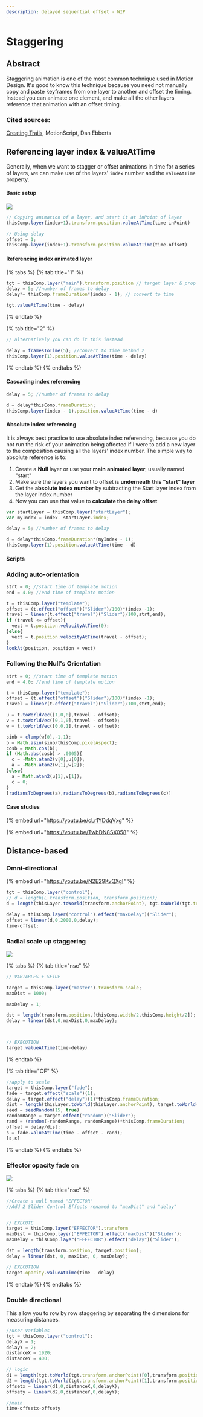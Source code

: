 ```yaml
---
description: delayed sequential offset - WIP
---
```


# Staggering

## Abstract

Staggering animation is one of the most common technique used in Motion Design. It's good to know this technique because you need not manually copy and paste keyframes from one layer to another and offset the timing. Instead you can animate one element, and make all the other layers reference that animation with an offset timing.

### Cited sources:

[Creating Trails](http://www.motionscript.com/mastering-expressions/follow-the-leader.html), MotionScript, Dan Ebberts

## Referencing layer index & valueAtTime

Generally, when we want to stagger or offset animations in time for a series of layers, we can make use of the layers' `index` number and the `valueAtTime` property.

#### Basic setup

![](../../.gitbook/assets/staggerAnimation.gif)

```javascript
// Copying animation of a layer, and start it at inPoint of layer
thisComp.layer(index+1).transform.position.valueAtTime(time-inPoint)

// Using delay
offset = 1;
thisComp.layer(index+1).transform.position.valueAtTime(time-offset)    
```

#### Referencing index animated layer

{% tabs %}
{% tab title="1" %}
```javascript
tgt = thisComp.layer("main").transform.position // target layer & prop
delay = 5; //number of frames to delay
delay*= thisComp.frameDuration*(index - 1); // convert to time

tgt.valueAtTime(time - delay)
```
{% endtab %}

{% tab title="2" %}
```javascript
// alternatively you can do it this instead

delay = framesToTime(5); //convert to time method 2
thisComp.layer(1).position.valueAtTime(time - delay)

```
{% endtab %}
{% endtabs %}

#### Cascading index referencing

```javascript
delay = 5; //number of frames to delay

d = delay*thisComp.frameDuration;
thisComp.layer(index - 1).position.valueAtTime(time - d)
```

#### Absolute index referencing&#x20;

It is always best practice to use absolute index referencing, because you do not run the risk of your animation being affected if I were to add a new layer to the composition causing all the layers' index number. The simple way to absolute reference is to:

1. Create a **Null** layer or use your **main** **animated layer**, usually named "start"
2. Make sure the layers you want to offset is **underneath this "start" layer**
3. Get the **absolute index numbe**r by subtracting the Start layer index from the layer index number
4. Now you can use that value to **calculate the delay offset**

```javascript
var startLayer = thisComp.layer("startLayer");
var myIndex = index- startLayer.index;

delay = 5; //number of frames to delay

d = delay*thisComp.frameDuration*(myIndex - 1);
thisComp.layer(1).position.valueAtTime(time - d)
```



#### Scripts

### Adding auto-orientation

```javascript
strt = 0; //start time of template motion
end = 4.0; //end time of template motion

t = thisComp.layer("template");
offset = (t.effect("offset")("Slider")/100)*(index -1);
travel = linear(t.effect("travel")("Slider")/100,strt,end);
if (travel <= offset){
  vect = t.position.velocityAtTime(0);
}else{
  vect = t.position.velocityAtTime(travel - offset);
}
lookAt(position, position + vect)
```

### Following the Null's Orientation

```javascript
strt = 0; //start time of template motion
end = 4.0; //end time of template motion

t = thisComp.layer("template");
offset = (t.effect("offset")("Slider")/100)*(index -1);
travel = linear(t.effect("travel")("Slider")/100,strt,end);

u = t.toWorldVec([1,0,0],travel - offset);
v = t.toWorldVec([0,1,0],travel - offset);
w = t.toWorldVec([0,0,1],travel - offset);

sinb = clamp(w[0],-1,1);
b = Math.asin(sinb/thisComp.pixelAspect);
cosb = Math.cos(b);
if (Math.abs(cosb) > .0005){
  c = -Math.atan2(v[0],u[0]);
  a = -Math.atan2(w[1],w[2]);
}else{
  a = Math.atan2(u[1],v[1]);
  c = 0;
}
[radiansToDegrees(a),radiansToDegrees(b),radiansToDegrees(c)]
```

#### Case studies

{% embed url="https://youtu.be/cLr1YDdqVxg" %}

{% embed url="https://youtu.be/TwbDN8SX058" %}

## Distance-based

### Omni-directional

{% embed url="https://youtu.be/N2E29KvQXgI" %}

```javascript
tgt = thisComp.layer("control");
// d = length(L.transform.position, transform.position);
d = length(thisLayer.toWorld(transform.anchorPoint), tgt.toWorld(tgt.transform.anchorPoint));

delay = thisComp.layer("control").effect("maxDelay")("Slider");
offset = linear(d,0,2000,0,delay);
time-offset;
```

### Radial scale up staggering

![](../../.gitbook/assets/elig\_radial\_scale.gif)

{% tabs %}
{% tab title="nsc" %}
```javascript
// VARIABLES + SETUP
target = thisComp.layer("master").transform.scale; 
maxDist = 1000;
maxDelay = 1;

dst = length(transform.position,[thisComp.width/2,thisComp.height/2]);
delay = linear(dst,0,maxDist,0,maxDelay);

// EXECUTION
target.valueAtTime(time-delay)
```
{% endtab %}

{% tab title="OF" %}
```javascript
//apply to scale
target = thisComp.layer("fade");
fade = target.effect("scale")(1);
delay = target.effect("delay")(1)*thisComp.frameDuration;
dist = length(thisLayer.toWorld(thisLayer.anchorPoint), target.toWorld(target.anchorPoint));
seed = seedRandom(15, true)
randomRange = target.effect("random")("Slider");
rand = (random(-randomRange, randomRange))*thisComp.frameDuration;
offset = delay/dist;
s = fade.valueAtTime(time - offset - rand);
[s,s]
```
{% endtab %}
{% endtabs %}

### Effector opacity fade on

![](../../.gitbook/assets/valueAtTime\_HexTile\_Effector\_Opacity\_demo.gif)

{% tabs %}
{% tab title="nsc" %}
```javascript
//Create a null named "EFFECTOR" 
//Add 2 Slider Control Effects renamed to "maxDist" and "delay"


// EXECUTE
target = thisComp.layer("EFFECTOR").transform
maxDist = thisComp.layer("EFFECTOR").effect("maxDist")("Slider");
maxDelay = thisComp.layer("EFFECTOR").effect("delay")("Slider");

dst = length(transform.position, target.position);
delay = linear(dst, 0, maxDist, 0, maxDelay);

// EXECUTION
target.opacity.valueAtTime(time - delay)
```
{% endtab %}
{% endtabs %}

### Double directional

This allow you to row by row staggering by separating the dimensions for measuring distances.

```javascript
//user variables 
tgt = thisComp.layer("control");
delayX = 1;
delayY = 2;
distanceX = 1920;
distanceY = 400;

// logic
d1 = length(tgt.toWorld(tgt.transform.anchorPoint)[0],transform.position[0])
d2 = length(tgt.toWorld(tgt.transform.anchorPoint)[1],transform.position[1])
offsetx = linear(d1,0,distanceX,0,delayX);
offsety = linear(d2,0,distanceY,0,delayY);

//main
time-offsetx-offsety
```
